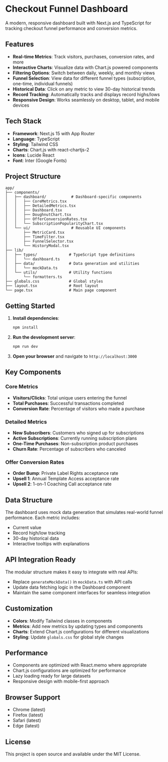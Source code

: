 # Checkout Funnel Dashboard

A modern, responsive dashboard built with Next.js and TypeScript for tracking checkout funnel performance and conversion metrics.

## Features

- **Real-time Metrics**: Track visitors, purchases, conversion rates, and more
- **Interactive Charts**: Visualize data with Chart.js powered components
- **Filtering Options**: Switch between daily, weekly, and monthly views
- **Funnel Selection**: View data for different funnel types (subscription, one-time, individual funnels)
- **Historical Data**: Click on any metric to view 30-day historical trends
- **Record Tracking**: Automatically tracks and displays record highs/lows
- **Responsive Design**: Works seamlessly on desktop, tablet, and mobile devices

## Tech Stack

- **Framework**: Next.js 15 with App Router
- **Language**: TypeScript
- **Styling**: Tailwind CSS
- **Charts**: Chart.js with react-chartjs-2
- **Icons**: Lucide React
- **Font**: Inter (Google Fonts)

## Project Structure

```
app/
├── components/
│   ├── dashboard/           # Dashboard-specific components
│   │   ├── CoreMetrics.tsx
│   │   ├── DetailedMetrics.tsx
│   │   ├── Dashboard.tsx
│   │   ├── DoughnutChart.tsx
│   │   ├── OfferConversionRates.tsx
│   │   └── SubscriptionPopularityChart.tsx
│   └── ui/                  # Reusable UI components
│       ├── MetricCard.tsx
│       ├── TimeFilter.tsx
│       ├── FunnelSelector.tsx
│       └── HistoryModal.tsx
├── lib/
│   ├── types/              # TypeScript type definitions
│   │   └── dashboard.ts
│   ├── data/               # Data generation and utilities
│   │   └── mockData.ts
│   └── utils/              # Utility functions
│       └── formatters.ts
├── globals.css             # Global styles
├── layout.tsx              # Root layout
└── page.tsx                # Main page component
```

## Getting Started

1. **Install dependencies**:

   ```bash
   npm install
   ```

2. **Run the development server**:

   ```bash
   npm run dev
   ```

3. **Open your browser** and navigate to `http://localhost:3000`

## Key Components

### Core Metrics

- **Visitors/Clicks**: Total unique users entering the funnel
- **Total Purchases**: Successful transactions completed
- **Conversion Rate**: Percentage of visitors who made a purchase

### Detailed Metrics

- **New Subscribers**: Customers who signed up for subscriptions
- **Active Subscriptions**: Currently running subscription plans
- **One-Time Purchases**: Non-subscription product purchases
- **Churn Rate**: Percentage of subscribers who canceled

### Offer Conversion Rates

- **Order Bump**: Private Label Rights acceptance rate
- **Upsell 1**: Annual Template Access acceptance rate
- **Upsell 2**: 1-on-1 Coaching Call acceptance rate

## Data Structure

The dashboard uses mock data generation that simulates real-world funnel performance. Each metric includes:

- Current value
- Record high/low tracking
- 30-day historical data
- Interactive tooltips with explanations

## API Integration Ready

The modular structure makes it easy to integrate with real APIs:

- Replace `generateMockData()` in `mockData.ts` with API calls
- Update data fetching logic in the Dashboard component
- Maintain the same component interfaces for seamless integration

## Customization

- **Colors**: Modify Tailwind classes in components
- **Metrics**: Add new metrics by updating types and components
- **Charts**: Extend Chart.js configurations for different visualizations
- **Styling**: Update `globals.css` for global style changes

## Performance

- Components are optimized with React.memo where appropriate
- Chart.js configurations are optimized for performance
- Lazy loading ready for large datasets
- Responsive design with mobile-first approach

## Browser Support

- Chrome (latest)
- Firefox (latest)
- Safari (latest)
- Edge (latest)

## License

This project is open source and available under the MIT License.
